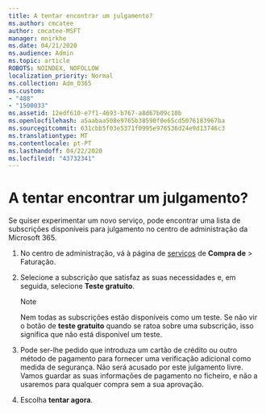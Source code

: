 ```yaml
---
title: A tentar encontrar um julgamento?
ms.author: cmcatee
author: cmcatee-MSFT
manager: mnirkhe
ms.date: 04/21/2020
ms.audience: Admin
ms.topic: article
ROBOTS: NOINDEX, NOFOLLOW
localization_priority: Normal
ms.collection: Adm_O365
ms.custom:
- "488"
- "1500033"
ms.assetid: 12edf610-e7f1-4693-b767-a8d67b09c10b
ms.openlocfilehash: a5aabaa508e9765b38590f0e65cd5076183967ba
ms.sourcegitcommit: 631cbb5f03e5371f0995e976536d24e9d13746c3
ms.translationtype: MT
ms.contentlocale: pt-PT
ms.lasthandoff: 04/22/2020
ms.locfileid: "43732341"
---
```

# <a name="trying-to-find-a-trial"></a>A tentar encontrar um julgamento?

Se quiser experimentar um novo serviço, pode encontrar uma lista de subscrições disponíveis para julgamento no centro de administração da Microsoft 365.
  
1. No centro de administração, vá à página de [serviços](https://go.microsoft.com/fwlink/p/?linkid=868433) de **Compra de** \> Faturação.

2. Selecione a subscrição que satisfaz as suas necessidades e, em seguida, selecione **Teste gratuito**.

    > [!NOTE]
    > Nem todas as subscrições estão disponíveis como um teste. Se não vir o botão de **teste gratuito** quando se ratoa sobre uma subscrição, isso significa que não está disponível um teste.
  
3. Pode ser-lhe pedido que introduza um cartão de crédito ou outro método de pagamento para fornecer uma verificação adicional como medida de segurança. Não será acusado por este julgamento livre. Vamos guardar as suas informações de pagamento no ficheiro, e não a usaremos para qualquer compra sem a sua aprovação.

4. Escolha **tentar agora**.